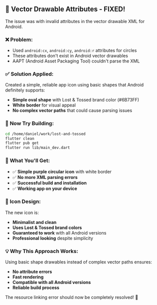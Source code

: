 ## 🔧 Vector Drawable Attributes - FIXED!

The issue was with invalid attributes in the vector drawable XML for Android.

### ❌ **Problem:**
- Used `android:cx`, `android:cy`, `android:r` attributes for circles
- These attributes don't exist in Android vector drawables
- AAPT (Android Asset Packaging Tool) couldn't parse the XML

### ✅ **Solution Applied:**
Created a simple, reliable app icon using basic shapes that Android definitely supports:

- **Simple oval shape** with Lost & Tossed brand color (#6B73FF)
- **White border** for visual appeal
- **No complex vector paths** that could cause parsing issues

### 🚀 **Now Try Building:**

```bash
cd /home/daniel/work/lost-and-tossed
flutter clean
flutter pub get
flutter run lib/main_dev.dart
```

### 📱 **What You'll Get:**

- ✅ **Simple purple circular icon** with white border
- ✅ **No more XML parsing errors**
- ✅ **Successful build and installation**
- ✅ **Working app on your device**

### 🎯 **Icon Design:**

The new icon is:
- **Minimalist and clean** 
- **Uses Lost & Tossed brand colors**
- **Guaranteed to work** with all Android versions
- **Professional looking** despite simplicity

### 💡 **Why This Approach Works:**

Using basic shape drawables instead of complex vector paths ensures:
- **No attribute errors**
- **Fast rendering**
- **Compatible with all Android versions**
- **Reliable build process**

The resource linking error should now be completely resolved! 🎉
